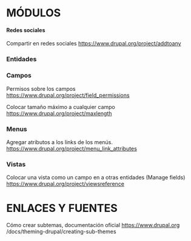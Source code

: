MÓDULOS
========

#### Redes sociales
Compartir en redes sociales
https://www.drupal.org/project/addtoany

### Entidades

### Campos
Permisos sobre los campos
https://www.drupal.org/project/field_permissions

Colocar tamaño máximo a cualquier campo
https://www.drupal.org/project/maxlength

### Menus
Agregar atributos a los links de los menús.
https://www.drupal.org/project/menu_link_attributes

### Vistas
Colocar una vista como un campo en a otras entidades (Manage fields)
https://www.drupal.org/project/viewsreference


ENLACES Y FUENTES
=================
Cómo crear subtemas, documentación oficial
https://www.drupal.org
/docs/theming-drupal/creating-sub-themes